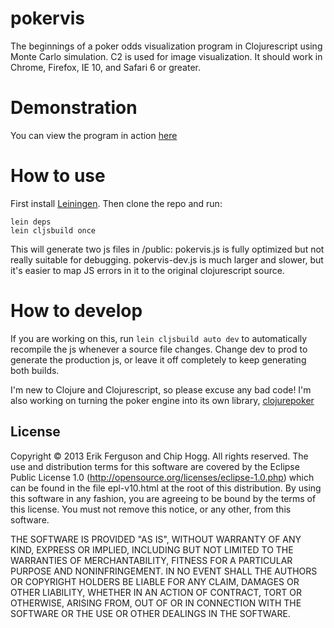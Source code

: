 # pokervis

The beginnings of a poker odds visualization program in Clojurescript using Monte Carlo simulation. C2 is used for image visualization. It should work in Chrome, Firefox, IE 10, and Safari 6 or greater.

# Demonstration

You can view the program in action [here](http://muraiki.com/pokervis/)

# How to use

First install [Leiningen](http://leiningen.org/). Then clone the repo and run:
```
lein deps
lein cljsbuild once
```

This will generate two js files in /public: pokervis.js is fully optimized but not really suitable for debugging. pokervis-dev.js is much larger and slower, but it's easier to map JS errors in it to the original clojurescript source.

# How to develop

If you are working on this, run `lein cljsbuild auto dev` to automatically recompile the js whenever a source file changes. Change dev to prod to generate the production js, or leave it off completely to keep generating both builds.

I'm new to Clojure and Clojurescript, so please excuse any bad code! I'm also working on turning the poker engine into its own library, [clojurepoker](https://github.com/muraiki/clojurepoker)

## License

Copyright © 2013 Erik Ferguson and Chip Hogg. All rights reserved.
The use and distribution terms for this software are covered by the
Eclipse Public License 1.0 (http://opensource.org/licenses/eclipse-1.0.php)
which can be found in the file epl-v10.html at the root of this distribution.
By using this software in any fashion, you are agreeing to be bound by
the terms of this license. You must not remove this notice, or any other, from this software.

THE SOFTWARE IS PROVIDED "AS IS", WITHOUT WARRANTY OF ANY KIND, EXPRESS OR
IMPLIED, INCLUDING BUT NOT LIMITED TO THE WARRANTIES OF MERCHANTABILITY,
FITNESS FOR A PARTICULAR PURPOSE AND NONINFRINGEMENT. IN NO EVENT SHALL THE
AUTHORS OR COPYRIGHT HOLDERS BE LIABLE FOR ANY CLAIM, DAMAGES OR OTHER
LIABILITY, WHETHER IN AN ACTION OF CONTRACT, TORT OR OTHERWISE, ARISING FROM,
OUT OF OR IN CONNECTION WITH THE SOFTWARE OR THE USE OR OTHER DEALINGS IN
THE SOFTWARE.
